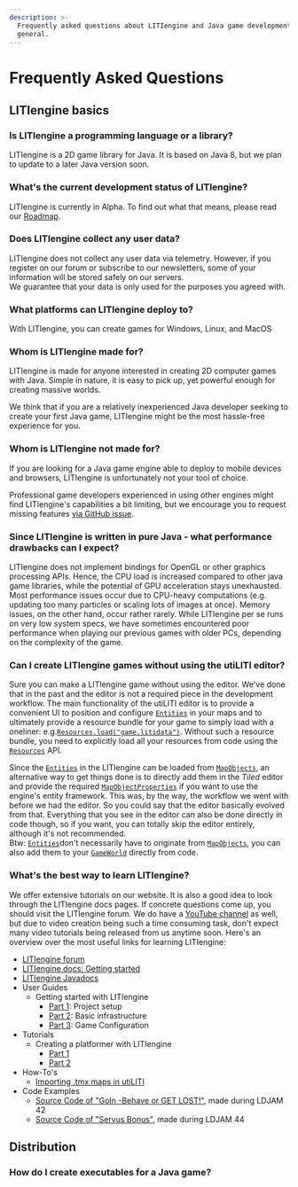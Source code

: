 ```yaml
---
description: >-
  Frequently asked questions about LITIengine and Java game development in
  general.
---
```


# Frequently Asked Questions

## LITIengine basics

### Is LITIengine a programming language or a library?

LITIengine is a 2D game library for Java. It is based on Java 8, but we plan to update to a later Java version soon.

### What's the current development status of LITIengine?

LITIengine is currently in Alpha. To find out what that means, please read our [Roadmap](../roadmap.md).

### Does LITIengine collect any user data?

LITIengine does not collect any user data via telemetry. However, if you register on our forum or subscribe to our newsletters, some of your information will be stored safely on our servers.  
We guarantee that your data is only used for the purposes you agreed with.

### What platforms can LITIengine deploy to?

With LITIengine, you can create games for Windows, Linux, and MacOS

### Whom is LITIengine made for?

LITIengine is made for anyone interested in creating 2D computer games with Java. Simple in nature, it is easy to pick up, yet powerful enough for creating massive worlds.

We think that if you are a relatively inexperienced Java developer seeking to create your first Java game, LITIengine might be the most hassle-free experience for you.

### Whom is LITIengine not made for?

If you are looking for a Java game engine able to deploy to mobile devices and browsers, LITIengine is unfortunately not your tool of choice.

Professional game developers experienced in using other engines might find LITIengine's capabilities a bit limiting, but we encourage you to request missing features [via GitHub issue](https://github.com/gurkenlabs/litiengine/issues).

### Since LITIengine is written in pure Java - what performance drawbacks can I expect?

LITIengine does not implement bindings for OpenGL or other graphics processing APIs. Hence, the CPU load is increased compared to other java game libraries, while the potential of GPU acceleration stays unexhausted. Most performance issues occur due to CPU-heavy computations \(e.g. updating too many particles or scaling lots of images at once\). Memory issues, on the other hand, occur rather rarely. While LITIengine per se runs on very low system specs, we have sometimes encountered poor performance when playing our previous games with older PCs, depending on the complexity of the game.

### Can I create LITIengine games without using the utiLITI editor?

Sure you can make a LITIengine game without using the editor. We've done that in the past and the editor is not a required piece in the development workflow. The main functionality of the utiLITI editor is to provide a convenient UI to position and configure [`Entities`](https://app.gitbook.com/@gurkenlabs/s/litiengine/~/drafts/-Lt4NljB3cbQX4NxqU4K/basics/entity-framework) in your maps and to ultimately provide a resource bundle for your game to simply load with a oneliner: e.g.[`Resources.load("game.litidata")`](https://www.javadoc.io/static/de.gurkenlabs/litiengine/0.4.18/de/gurkenlabs/litiengine/resources/Resources.html#load-java.net.URL-). Without such a resource bundle, you need to explicitly load all your resources from code using the [`Resources`](https://app.gitbook.com/@gurkenlabs/s/litiengine/~/drafts/-Lt4NljB3cbQX4NxqU4K/basics/resource-management) API.

Since the [`Entities`](https://app.gitbook.com/@gurkenlabs/s/litiengine/~/drafts/-Lt4NljB3cbQX4NxqU4K/basics/entity-framework) in the LITIengine can be loaded from [`MapObjects`](https://app.gitbook.com/@gurkenlabs/s/litiengine/~/drafts/-Lt4NljB3cbQX4NxqU4K/basics/manage-maps/map-objects), an alternative way to get things done is to directly add them in the _Tiled_ editor and provide the required [`MapObjectProperties`](https://www.javadoc.io/static/de.gurkenlabs/litiengine/0.4.18/de/gurkenlabs/litiengine/environment/tilemap/MapObjectProperty.html) if you want to use the engine's entity framework. This was, by the way, the workflow we went with before we had the editor. So you could say that the editor basically evolved from that. Everything that you see in the editor can also be done directly in code though, so if you want, you can totally skip the editor entirely, although it's not recommended.  
Btw: [`Entities`](https://app.gitbook.com/@gurkenlabs/s/litiengine/~/drafts/-Lt4NljB3cbQX4NxqU4K/basics/entity-framework)don't necessarily have to originate from [`MapObjects`](https://app.gitbook.com/@gurkenlabs/s/litiengine/~/drafts/-Lt4NljB3cbQX4NxqU4K/basics/manage-maps/map-objects), you can also add them to your [`GameWorld`](https://app.gitbook.com/@gurkenlabs/s/litiengine/~/drafts/-Lt4NljB3cbQX4NxqU4K/basics/game-api/game-world) directly from code.

### What's the best way to learn LITIengine?

We offer extensive tutorials on our website. It is also a good idea to look through the LITIengine docs pages. If concrete questions come up, you should visit the LITIengine forum. We do have a [YouTube channel](https://www.youtube.com/channel/UCN7-9zYTxip_Hl1LvCQ8RBA) as well, but due to video creation being such a time consuming task, don't expect many video tutorials being released from us anytime soon. Here's an overview over the most useful links for learning LITIengine:

* [LITIengine forum](https://forum.litiengine.com/)
* [LITIengine docs: Getting started](https://app.gitbook.com/@gurkenlabs/s/litiengine/~/drafts/-Lt4NljB3cbQX4NxqU4K/basics/getting-started)
* [LITIengine Javadocs](https://www.javadoc.io/doc/de.gurkenlabs/litiengine/latest/index.html)
* User Guides
  * Getting started with LITIengine
    * [Part 1](https://litiengine.com/getting-started-setup-the-game-project/): Project setup
    * [Part 2](https://litiengine.com/getting-started-learning-the-basics/): Basic infrastructure
    * [Part 3](https://litiengine.com/getting-started-configuring-the-game/): Game Configuration
* Tutorials
  * Creating a platformer with LITIengine
    * [Part 1](https://litiengine.com/creating-a-platformer-1/)
    * [Part 2](https://litiengine.com/creating-a-platformer-2/)
* How-To's
  * [Importing .tmx maps in utiLITI](https://www.youtube.com/watch?v=RR3QxOhV8hM&t=1s)
* Code Examples
  * [Source Code of "GoIn -Behave or GET LOST!"](https://github.com/gurkenlabs/litiengine-ldjam42), made during LDJAM 42
  * [Source Code of "Servus Bonus"](https://github.com/gurkenlabs/litiengine-ldjam44), made during LDJAM 44

## Distribution

### How do I create executables for a Java game?


